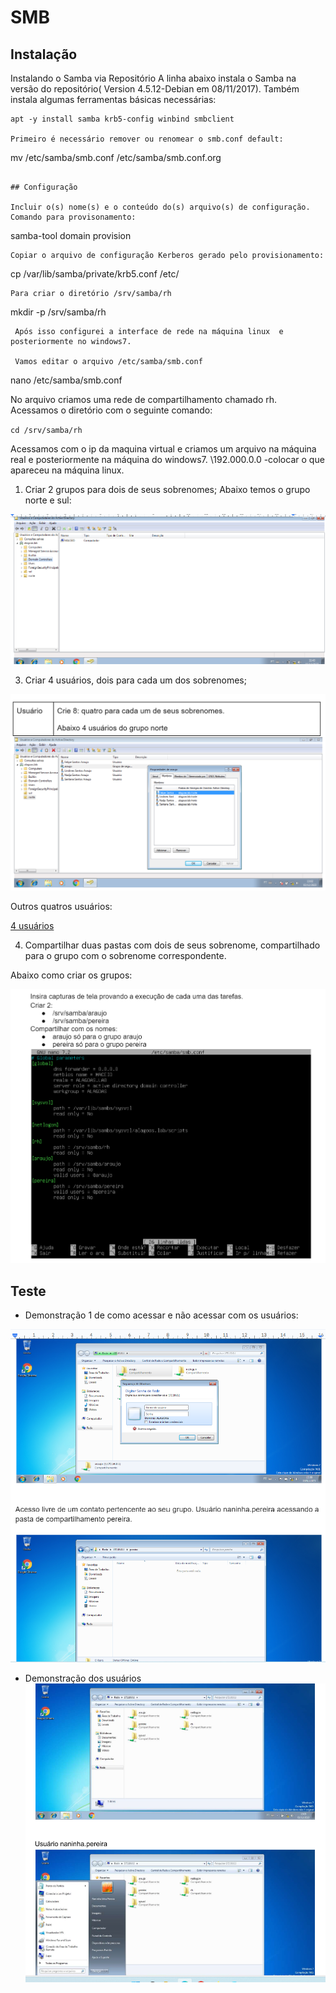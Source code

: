 # SMB

## Instalação
Instalando o Samba via Repositório
A linha abaixo instala o Samba na versão do repositório( Version 4.5.12-Debian em 08/11/2017). Também instala algumas ferramentas básicas necessárias:
```
apt -y install samba krb5-config winbind smbclient

Primeiro é necessário remover ou renomear o smb.conf default:
```
mv /etc/samba/smb.conf /etc/samba/smb.conf.org

```

## Configuração

Incluir o(s) nome(s) e o conteúdo do(s) arquivo(s) de configuração.
Comando para provisonamento:
``` 
samba-tool domain provision 
 ```
Copiar o arquivo de configuração Kerberos gerado pelo provisionamento:
``` 
cp /var/lib/samba/private/krb5.conf /etc/

```
Para criar o diretório /srv/samba/rh
```
mkdir -p /srv/samba/rh

```
 Após isso configurei a interface de rede na máquina linux  e posteriormente no windows7.

 Vamos editar o arquivo /etc/samba/smb.conf
 ```
 nano /etc/samba/smb.conf

 
 No arquivo criamos uma rede de compartilhamento chamado rh.
 Acessamos o diretório com o seguinte comando:
 
   `cd /srv/samba/rh`
 


Acessamos com o ip da maquina virtual e criamos um arquivo na máquina real e posteriormente na máquina do windows7.
\\192.000.0.0 -colocar o que apareceu na máquina linux.

1. Criar 2 grupos para dois de seus sobrenomes;
Abaixo temos o grupo norte e sul:

  ![Dois Grupos](../images/sul-norte.png)

3. Criar 4 usuários, dois para cada um dos sobrenomes;

![4 usuários](../images/4users.png) 

Outros quatros usuários:

[4 usuários](../images/4users2.png)

4. Compartilhar duas pastas com dois de seus sobrenome, compartilhado para o grupo com o sobrenome correspondente.
  
  Abaixo como criar os grupos:

   ![Comando](../images/comando.png)


## Teste
- Demonstração 1 de como acessar e não acessar com os usuários:

 ![Arquivo](../images/2arquivos.png)

- Demonstração dos usuários ![Imagens](../images/1arquivos.png)

